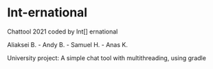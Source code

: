 # Int-ernational
Chattool 2021
coded by Int[] ernational

Aliaksei B. - Andy B. - Samuel H. - Anas K.

University project: A simple chat tool with multithreading, using gradle


